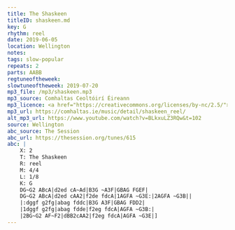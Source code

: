 ```yaml
---
title: The Shaskeen
titleID: shaskeen.md
key: G
rhythm: reel
date: 2019-06-05
location: Wellington
notes:
tags: slow-popular
repeats: 2
parts: AABB
regtuneoftheweek:
slowtuneoftheweek: 2019-07-20
mp3_file: /mp3/shaskeen.mp3
mp3_source: Comhaltas Ceoltóirí Éireann
mp3_licence: <a href="https://creativecommons.org/licenses/by-nc/2.5/">CC-BY-NC-2.5</a>
mp3_url: https://comhaltas.ie/music/detail/shaskeen_reel/
alt_mp3_url: https://www.youtube.com/watch?v=BLkxuLZ3RQw&t=102
source: Wellington
abc_source: The Session
abc_url: https://thesession.org/tunes/615
abc: |
    X: 2
    T: The Shaskeen
    R: reel
    M: 4/4
    L: 1/8
    K: G
    DG~G2 ABcA|d2ed cA~Ad|B3G ~A3F|GBAG FGEF|
    DG~G2 ABcA|d2ed cAA2|f2de fdcA|1AGFA ~G3E:|2AGFA ~G3B||
    |:dggf g2fg|abag fddc|B3G A3F|GBAG FDD2|
    |1dggf g2fg|abag fdde|f2eg fdcA|AGFA ~G3B:|
    |2BG~G2 AF~F2|dBB2cAA2|f2eg fdcA|AGFA ~G3E|]
---
```

